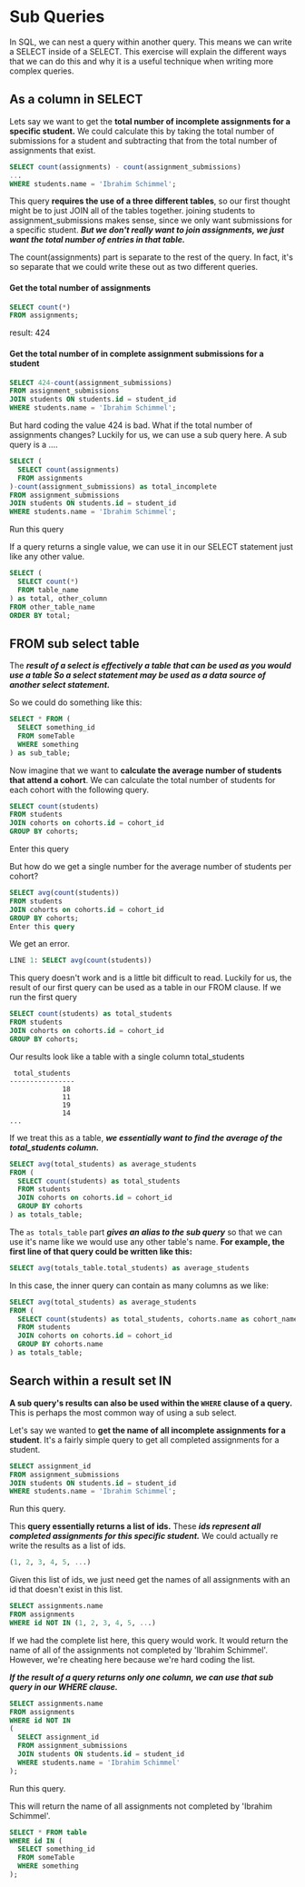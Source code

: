 # Sub Queries

In SQL, we can nest a query within another query. This means we can write a SELECT inside of a SELECT. This exercise will explain the different ways that we can do this and why it is a useful technique when writing more complex queries.

## As a column in SELECT

Lets say we want to get the **total number of incomplete assignments for a specific student.** We could calculate this by taking the total number of submissions for a student and subtracting that from the total number of assignments that exist.
```sql
SELECT count(assignments) - count(assignment_submissions)
...
WHERE students.name = 'Ibrahim Schimmel';
```
This query **requires the use of a three different tables**, so our first thought might be to just JOIN all of the tables together. joining students to assignment_submissions makes sense, since we only want submissions for a specific student. ***But we don't really want to join assignments, we just want the total number of entries in that table.***

The count(assignments) part is separate to the rest of the query. In fact, it's so separate that we could write these out as two different queries.

#### Get the total number of assignments
```sql
SELECT count(*)
FROM assignments;
```
result: 424

#### Get the total number of in complete assignment submissions for a student
```sql
SELECT 424-count(assignment_submissions)
FROM assignment_submissions
JOIN students ON students.id = student_id
WHERE students.name = 'Ibrahim Schimmel';
```
But hard coding the value 424 is bad. What if the total number of assignments changes? Luckily for us, we can use a sub query here. A sub query is a ....
```sql
SELECT (
  SELECT count(assignments)
  FROM assignments
)-count(assignment_submissions) as total_incomplete
FROM assignment_submissions
JOIN students ON students.id = student_id
WHERE students.name = 'Ibrahim Schimmel';
```
Run this query

If a query returns a single value, we can use it in our SELECT statement just like any other value.
```sql
SELECT (
  SELECT count(*)
  FROM table_name
) as total, other_column
FROM other_table_name
ORDER BY total;
```

## FROM sub select table
The ***result of a select is effectively a table that can be used as you would use a table
So a select statement may be used as a data source of another select statement.***


So we could do something like this:
```sql
SELECT * FROM (
  SELECT something_id
  FROM someTable
  WHERE something
) as sub_table;
```
Now imagine that we want to **calculate the average number of students that attend a cohort**. We can calculate the total number of students for each cohort with the following query.
```sql
SELECT count(students)
FROM students
JOIN cohorts on cohorts.id = cohort_id
GROUP BY cohorts;
```
Enter this query

But how do we get a single number for the average number of students per cohort?
```sql
SELECT avg(count(students))
FROM students
JOIN cohorts on cohorts.id = cohort_id
GROUP BY cohorts;
Enter this query
```
We get an error.
```sql
LINE 1: SELECT avg(count(students))
```
This query doesn't work and is a little bit difficult to read. Luckily for us, the result of our first query can be used as a table in our FROM clause. If we run the first query
```sql
SELECT count(students) as total_students
FROM students
JOIN cohorts on cohorts.id = cohort_id
GROUP BY cohorts;
```
Our results look like a table with a single column total_students
```
 total_students 
----------------
             18
             11
             19
             14
...
```
If we treat this as a table, ***we essentially want to find the average of the total_students column.***
```sql
SELECT avg(total_students) as average_students
FROM (
  SELECT count(students) as total_students
  FROM students
  JOIN cohorts on cohorts.id = cohort_id
  GROUP BY cohorts
) as totals_table;
```
The ```as totals_table``` part ***gives an alias to the sub query*** so that we can use it's name like we would use any other table's name. **For example, the first line of that query could be written like this:**
```sql
SELECT avg(totals_table.total_students) as average_students
```

In this case, the inner query can contain as many columns as we like:

```sql
SELECT avg(total_students) as average_students
FROM (
  SELECT count(students) as total_students, cohorts.name as cohort_name
  FROM students
  JOIN cohorts on cohorts.id = cohort_id
  GROUP BY cohorts.name
) as totals_table;
```

## Search within a result set IN
**A sub query's results can also be used within the ```WHERE``` clause of a query.** This is perhaps the most common way of using a sub select.

Let's say we wanted to **get the name of all incomplete assignments for a student**. It's a fairly simple query to get all completed assignments for a student.
```sql
SELECT assignment_id
FROM assignment_submissions
JOIN students ON students.id = student_id
WHERE students.name = 'Ibrahim Schimmel';
```

Run this query.

This **query essentially returns a list of ids.** These ***ids represent all completed assignments for this specific student.*** We could actually re write the results as a list of ids.
```sql
(1, 2, 3, 4, 5, ...)
```
Given this list of ids, we just need get the names of all assignments with an id that doesn't exist in this list.
```sql
SELECT assignments.name
FROM assignments 
WHERE id NOT IN (1, 2, 3, 4, 5, ...)
```
If we had the complete list here, this query would work. It would return the name of all of the assignments not completed by 'Ibrahim Schimmel'. However, we're cheating here because we're hard coding the list.

***If the result of a query returns only one column, we can use that sub query in our WHERE clause.***
```sql
SELECT assignments.name
FROM assignments 
WHERE id NOT IN
(
  SELECT assignment_id
  FROM assignment_submissions
  JOIN students ON students.id = student_id
  WHERE students.name = 'Ibrahim Schimmel'
);
```
Run this query.

This will return the name of all assignments not completed by 'Ibrahim Schimmel'.
```sql
SELECT * FROM table
WHERE id IN (
  SELECT something_id
  FROM someTable
  WHERE something
);
```